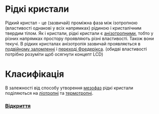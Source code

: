 # Рідкі кристали

Рідкий кристал  - це (зазвичай) проміжна фаза між ізотропною (властивості однакові у всіх напрямках) рідиною і кристалічним твердим тілом. Як і кристали, рідкі кристали є [анізотропними](misc/anizothropy), тобто у різних напрямках простору проявляють різні властивості. Також вони текучі.
 В рідких кристалах анізотропія зазвичай проявляється в [подвійному заломленні](https://uk.wikipedia.org/wiki/%D0%9F%D0%BE%D0%B4%D0%B2%D1%96%D0%B9%D0%BD%D0%B5_%D0%BF%D1%80%D0%BE%D0%BC%D0%B5%D0%BD%D0%B5%D0%B7%D0%B0%D0%BB%D0%BE%D0%BC%D0%BB%D0%B5%D0%BD%D0%BD%D1%8F) і [переході Фредерікса](https://uk.wikipedia.org/wiki/%D0%9F%D0%B5%D1%80%D0%B5%D1%85%D1%96%D0%B4_%D0%A4%D1%80%D0%B5%D0%B4%D0%B5%D1%80%D1%96%D0%BA%D1%81%D0%B0). (обидві властивості потрібно розуміти щоб осягнути концепт LCD)

# Класифікація

В залежності від способу утворення [мезофаз](misc/mesophase) рідкі кристали поділяються на [ліотропні](liotropes.md) та [термотропні](thermotropes.md).

### [Відкриття](liq_discovery.md)